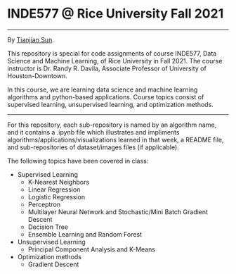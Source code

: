 # INDE577 @ Rice University Fall 2021
---

By [Tianjian Sun](https://github.com/TianjianSun).

This repository is special for code assignments of course INDE577, Data Science and Machine Learning, of Rice University in Fall 2021. The course instructor is Dr. Randy R. Davila, Associate Professor of University of Houston-Downtown.

In this course, we are learning data science and machine learning algorithms and python-based applications. Course topics consist of supervised learning, unsupervised learning, and optimization methods.

---

For this repository, each sub-repository is named by an algorithm name, and it contains a .ipynb file which illustrates and impliments algorithms/applications/visualizations learned in that week, a README file, and sub-repositories of dataset/images files (if applicable).

The following topics have been covered in class:

* Supervised Learning
  * K-Nearest Neighbors
  * Linear Regression
  * Logistic Regression
  * Perceptron
  * Multilayer Neural Network and Stochastic/Mini Batch Gradient Descent
  * Decision Tree
  * Ensemble Learning and Random Forest
* Unsupervised Learning
  * Principal Component Analysis and K-Means
* Optimization methods
  * Gradient Descent






